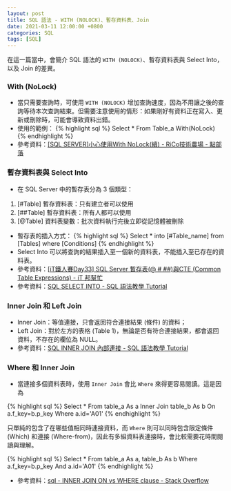 ```yaml
---
layout: post
title: SQL 語法 - WITH (NOLOCK)、暫存資料表、Join
date: 2021-03-11 12:00:00 +0800
categories: SQL
tags: [SQL]
--- 
```


在這一篇當中，會簡介 SQL 語法的 `WITH (NOLOCK)`、暫存資料表與 Select Into，以及 Join 的差異。 

### With (NoLock)

- 當只需要查詢時，可使用 `WITH (NOLOCK)` 增加查詢速度，因為不用讓之後的查詢等待本次查詢結束。但需要注意使用的情形：如果剛好有資料正在寫入、更新或刪除時，可能會導致資料出錯。
- 使用的範例：
{% highlight sql %}
Select * From Table_a With(NoLock)
{% endhighlight %}
- 參考資料：[[SQL SERVER]小心使用With NoLock(續) - RiCo技術農場 - 點部落](https://dotblogs.com.tw/ricochen/2014/05/04/144966)

### 暫存資料表與 Select Into

- 在 SQL Server 中的暫存表分為 3 個類型： 

1. [#Table] 暫存資料表：只有建立者可以使用
2. [##Table] 暫存資料表：所有人都可以使用
3. [@Table] 資料表變數：批次資料執行完後立即從記憶體被刪除

- 暫存表的插入方式：
{% highlight sql %}
Select * into [#Table_name] from [Tables] where [Conditions]
{% endhighlight %}
- Select Into 可以將查詢的結果插入至一個新的資料表，不能插入至已存在的資料表。
- 參考資料：[[iT鐵人賽Day33] SQL Server 暫存表(@ # ##)與CTE (Common Table Expressions) - iT 邦幫忙](https://ithelp.ithome.com.tw/articles/10225120)
- 參考資料：[SQL SELECT INTO - SQL 語法教學 Tutorial](https://www.fooish.com/sql/select-into.html)

### Inner Join 和 Left Join

- Inner Join：等值連接，只會返回符合連接結果 (條件) 的資料；
- Left Join：對於左方的表格 (Table 1)，無論是否有符合連接結果，都會返回資料，不存在的欄位為 NULL。 
- 參考資料：[SQL INNER JOIN 內部連接 - SQL 語法教學 Tutorial](https://www.fooish.com/sql/inner-join.html)

### Where 和 Inner Join

- 當連接多個資料表時，使用 `Inner Join` 會比 `Where` 來得更容易閱讀。這是因為

{% highlight sql %}
Select * From table_a As a
Inner Join table_b As b On a.f_key=b.p_key
Where a.id='A01'
{% endhighlight %}

只單純的包含了在哪些值相同時連接資料，而 `Where` 則可以同時包含限定條件 (Which) 和連接 (Where-from)，因此有多組資料表連接時，會比較需要花時間閱讀與理解。

{% highlight sql %}
Select * From table_a As a, table_b As b
Where a.f_key=b.p_key And a.id='A01'
{% endhighlight %}

- 參考資料：[sql - INNER JOIN ON vs WHERE clause - Stack Overflow](https://stackoverflow.com/questions/1018822/inner-join-on-vs-where-clause)